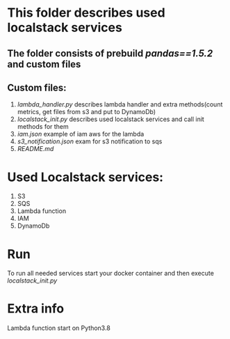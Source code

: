 # This folder describes used localstack services
## The folder consists of prebuild *pandas==1.5.2* and custom files
## Custom files:
1) *lambda_handler.py* describes lambda handler and extra methods(count metrics, get files from s3 and put to DynamoDb)
2) *localstack_init.py* describes used localstack services and call init methods for them
3) *iam.json* example of iam aws for the lambda
4) *s3_notification.json* exam for s3 notification to sqs
5) *README.md*

# Used Localstack services:
1) S3
2) SQS
3) Lambda function
4) IAM
5) DynamoDb
# Run
To run all needed services start your docker container and then execute *localstack_init.py*
# Extra info
Lambda function start on Python3.8 